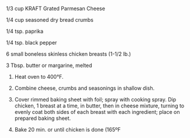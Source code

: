 1/3 cup KRAFT Grated Parmesan Cheese

1/4 cup seasoned dry bread crumbs

1/4 tsp. paprika

1/4 tsp. black pepper

6 small boneless skinless chicken breasts (1-1/2 lb.)

3 Tbsp. butter or margarine, melted


1. Heat oven to 400°F.

2. Combine cheese, crumbs and seasonings in shallow dish.

3. Cover rimmed baking sheet with foil; spray with cooking spray. Dip chicken, 1 breast at a time, in butter, then in cheese mixture, turning to evenly coat both sides of each breast with each ingredient; place on prepared baking sheet.

4. Bake 20 min. or until chicken is done (165ºF
